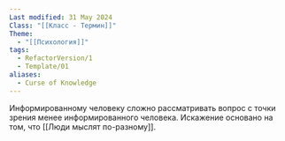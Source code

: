 ```yaml
---
Last modified: 31 May 2024
Class: "[[Класс - Термин]]"
Theme:
  - "[[Психология]]"
tags:
  - RefactorVersion/1
  - Template/01
aliases:
  - Curse of Knowledge
---
```

Информированному человеку сложно рассматривать вопрос с точки зрения менее информированного человека.
Искажение основано на том, что [[Люди мыслят по-разному]].
